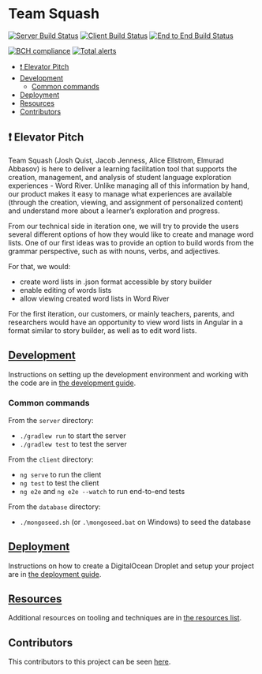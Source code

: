 # Team Squash <!-- omit in toc -->

[![Server Build Status](../../actions/workflows/server.yml/badge.svg)](../../actions/workflows/server.yml)
[![Client Build Status](../../actions/workflows/client.yaml/badge.svg)](../../actions/workflows/client.yaml)
[![End to End Build Status](../../actions/workflows/e2e.yaml/badge.svg)](../../actions/workflows/e2e.yaml)

[![BCH compliance](https://bettercodehub.com/edge/badge/UMM-CSci-3601-S21/it-1-squash?branch=main)](https://bettercodehub.com/)
[![Total alerts](https://img.shields.io/lgtm/alerts/g/UMM-CSci-3601-S21/it-1-squash.svg?logo=lgtm&logoWidth=18)](https://lgtm.com/projects/g/UMM-CSci-3601-S21/it-1-squash/alerts/)

- [:exclamation: Elevator Pitch](#exclamation-elevator-pitch)
- [Development](#development)
  - [Common commands](#common-commands)
- [Deployment](#deployment)
- [Resources](#resources)
- [Contributors](#contributors)

## :exclamation: Elevator Pitch 

Team Squash (Josh Quist, Jacob Jenness, Alice Ellstrom, Elmurad Abbasov) is here to deliver a learning facilitation tool that supports the creation, management, and analysis of student language exploration experiences - Word River. Unlike managing all of this information by hand, our product makes it easy to manage what experiences are available (through the creation, viewing, and assignment of personalized content) and understand more about a learner’s exploration and progress.

From our technical side in iteration one, we will try to provide the users several different options of how they would like to create and manage word lists. One of our first ideas was to provide an option to build words from the grammar perspective, such as with nouns, verbs, and adjectives. 

For that, we would:

- create word lists in .json format accessible by story builder 
- enable editing of words lists
- allow viewing created word lists in Word River 

For the first iteration, our customers, or mainly teachers, parents, and researchers would have an opportunity to view word lists in Angular in a format similar to story builder, as well as to edit word lists. 

## [Development](DEVELOPMENT.md)

Instructions on setting up the development environment and working with the code are in [the development guide](DEVELOPMENT.md).

### Common commands

From the `server` directory:
- `./gradlew run` to start the server
- `./gradlew test` to test the server

From the `client` directory:
- `ng serve` to run the client
- `ng test` to test the client
- `ng e2e` and `ng e2e --watch` to run end-to-end tests

From the `database` directory:
- `./mongoseed.sh` (or `.\mongoseed.bat` on Windows) to seed the database

## [Deployment](DEPLOYMENT.md)

Instructions on how to create a DigitalOcean Droplet and setup your project are in [the deployment guide](DEPLOYMENT.md).

## [Resources](RESOURCES.md)

Additional resources on tooling and techniques are in [the resources list](RESOURCES.md).

## Contributors

This contributors to this project can be seen [here](../../graphs/contributors).
